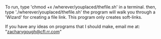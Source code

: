 To run, type 'chmod +x /wherever/youplaced/thefile.sh' in a terminal.
then, type './wherever/youplaced/thefile.sh'
the program will walk you through a 'Wizard' for creating a file link.
This program only creates soft-links.



If you have any ideas on programs that I should make, email me at:
"zacharygough@cfl.rr.com"
